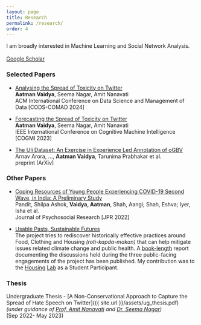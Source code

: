 ```yaml
---
layout: page
title: Research
permalink: /research/
order: 4
---
```


I am broadly interested in Machine Learning and Social Network Analysis.<br>
<br>
[Google Scholar](https://scholar.google.com/citations?user=2lFWVlgAAAAJ&hl=en)

### Selected Papers

* [Analysing the Spread of Toxicity on Twitter]()  
**Aatman Vaidya**, Seema Nagar, Amit Nanavati<br>
ACM International Conference on Data Science and Management of Data [CODS-COMAD 2024]
<!-- [PIP package](https://pypi.org/project/factscore) // [code](https://github.com/shmsw25/FActScore) // [tweet](https://twitter.com/kalpeshk2011/status/1661151332148084737) -->

* [Forecasting the Spread of Toxicity on Twitter]()  
**Aatman Vaidya**, Seema Nagar, Amit Nanavati<br>
IEEE International Conference on Cognitive Machine Intelligence [COGMI 2023]

* [The Uli Dataset: An Exercise in Experience Led Annotation of oGBV]()  
Arnav Arora, ..., **Aatman Vaidya**, Tarunima Prabhakar et al.<br>
preprint [ArXiv]

### Other Papers

* [Coping Resources of Young People Experiencing COVID-19 Second Wave, in India: A Preliminary Study](https://www.proquest.com/openview/0e01cf4ea635cfe15a0dd2e0e80f5edc/1?pq-origsite=gscholar&cbl=506336)  
Pandit, Shilpa Ashok, **Vaidya, Aatman**, Shah, Aangi; Shah, Eshva; Iyer, Isha et al.<br>
Journal of Psychosocial Research [JPR 2022]

* [Usable Pasts, Sustainable Futures](https://ahduni.edu.in/academics/schools-centres/centre-for-inter-asian-research/research/usable-pasts-sustainable-futures/)  
The project tries to rediscover historically effective practices around Food, Clothing and Housing <i>(roti-kapda-makan)</i> that can help mitigate issues related climate change and public health. A [book-length](https://www.linkedin.com/posts/ciar-au_usablepastssustainablefutures-climatechange-activity-7119950987896774657-HYqj/) report documenting the discussions held during the three public-facing engagements of the project has been published. My contribution was to the [Housing](https://ahduni.edu.in/academics/schools-centres/centre-for-inter-asian-research/events/usable-pasts-sustainable-futures-the-housing-lab/) [Lab](https://www.youtube.com/watch?v=pZfYpChAvxU) as a Student Participant.<br>

### Thesis

Undergraduate Thesis - [A Non-Conservational Approach to
Capture the Spread of Hate Speech on Twitter]({{ site.url }}/assets/ug_thesis.pdf)  
*(under guidance of [Prof. Amit Nanavati](https://ahduni.edu.in/academics/schools-centres/school-of-engineering-and-applied-science/people-1/amit-a-nanavati/) and [Dr. Seema Nagar](https://research.ibm.com/people/seema-nagar))*<br>(Sep 2022- May 2023) 
